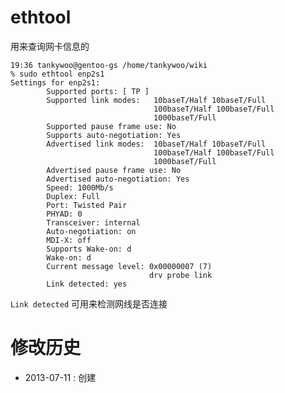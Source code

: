 <!-- title : ethtool -->

# ethtool #

用来查询网卡信息的

	19:36 tankywoo@gentoo-gs /home/tankywoo/wiki
	% sudo ethtool enp2s1
	Settings for enp2s1:
			Supported ports: [ TP ]
			Supported link modes:   10baseT/Half 10baseT/Full
									100baseT/Half 100baseT/Full
									1000baseT/Full
			Supported pause frame use: No
			Supports auto-negotiation: Yes
			Advertised link modes:  10baseT/Half 10baseT/Full
									100baseT/Half 100baseT/Full
									1000baseT/Full
			Advertised pause frame use: No
			Advertised auto-negotiation: Yes
			Speed: 1000Mb/s
			Duplex: Full
			Port: Twisted Pair
			PHYAD: 0
			Transceiver: internal
			Auto-negotiation: on
			MDI-X: off
			Supports Wake-on: d
			Wake-on: d
			Current message level: 0x00000007 (7)
								   drv probe link
			Link detected: yes


`Link detected` 可用来检测网线是否连接

# 修改历史 #

* 2013-07-11 : 创建
